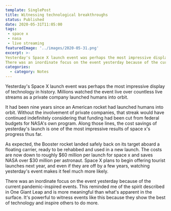 ```yaml
---
template: SinglePost
title: Witnessing technological breakthroughs
status: Published
date: 2020-05-31T11:05:00
tags:
 - space x
 - nasa
 - live streaming
featuredImage: '../images/2020-05-31.png'
excerpt: >-
Yesterday's Space X launch event was perhaps the most impressive display of technology in history. Millions watched the event live over countless live streams as a private company launched humans into orbit.
There was an inordinate focus on the event yesterday because of the current pandemic-inspired events. This reminded me of the spirit described in One Giant Leap and is more meaningful than what's apparent in the surface. It's powerful to witness events like this because they show the best of technology and inspire others to do more. 
categories:
  - category: Notes
---
```

Yesterday's Space X launch event was perhaps the most impressive display of technology in history. Millions watched the event live over countless live streams as a private company launched humans into orbit.

It had been nine years since an American rocket had launched humans into orbit. Without the involvement of private companies, that streak would have continued indefinitely considering that funding had been cut from federal budgets for NASA's own program. Along those lines, the cost savings of yesterday's launch is one of the most impressive results of space x's progress thus far.

As expected, the Booster rocket landed safely back on its target aboard a floating carrier, ready to be rehabbed and used in a new launch. The costs are now down to roughly $60 million per launch for space x and saves NASA over $30 million per astronaut. Space X plans to begin offering tourist launches next year, and even if they are off by a few years, watching yesterday's event makes it feel much more likely.

There was an inordinate focus on the event yesterday because of the current pandemic-inspired events. This reminded me of the spirit described in One Giant Leap and is more meaningful than what's apparent in the surface. It's powerful to witness events like this because they show the best of technology and inspire others to do more.
